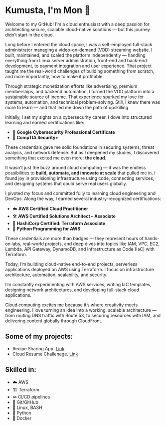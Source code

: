 # Kumusta, I'm Mon 👋

Welcome to my GitHub! I'm a cloud enthusiast with a deep passion for architecting secure, scalable cloud-native solutions — but this journey didn’t start in the cloud.

Long before I entered the cloud space, I was a self-employed full-stack administrator managing a video-on-demand (VOD) streaming website. I built, maintained, and scaled the platform independently — handling everything from Linux server administration, front-end and back-end development, to payment integration and user experience. That project taught me the real-world challenges of building something from scratch, and more importantly, how to make it profitable.

Through strategic monetization efforts like advertising, premium memberships, and backend automation, I turned the VOD platform into a sustainable source of income. That experience sparked my love for systems, automation, and technical problem-solving. Still, I knew there was more to learn — and that led me down the path of upskilling.

Initially, I set my sights on a cybersecurity career. I dove into structured learning and earned certifications like:

- 📜 **Google Cybersecurity Professional Certificate**
- 🔐 **CompTIA Security+**

These credentials gave me solid foundations in securing systems, threat analysis, and network defense. But as I deepened my studies, I discovered something that excited me even more: **the cloud**.

It wasn't just the buzz around cloud computing — it was the endless possibilities to **build, automate, and innovate at scale** that pulled me in. I found joy in provisioning infrastructure using code, connecting services, and designing systems that could serve real users globally.

I pivoted my focus and committed fully to learning cloud engineering and DevOps. Along the way, I earned several industry-recognized certifications:

- ☁️ **AWS Certified Cloud Practitioner**
- 🛠️ **AWS Certified Solutions Architect – Associate**
- 🧪 **HashiCorp Certified: Terraform Associate**
- 🐍 **Python Programming for AWS**

These credentials are more than badges — they represent hours of hands-on labs, real-world projects, and deep dives into topics like IAM, VPC, EC2, Lambda, API Gateway, DynamoDB, and Infrastructure as Code (IaC) with Terraform.

Today, I’m building cloud-native end-to-end projects, serverless applications deployed on AWS using Terraform. I focus on infrastructure architecture, automation, scalability, and security.

I’m constantly experimenting with AWS services, writing IaC templates, designing network architectures, and developing full-stack cloud applications.

Cloud computing excites me because it’s where creativity meets engineering. I love turning an idea into a working, scalable architecture — from routing DNS traffic with Route 53, to securing resources with IAM, and delivering content globally through CloudFront.

## Some of my projects:

- Recipe Sharing App. [Link](https://github.com/kurokood/recipe_sharing_app)
- Cloud Resume Challenege. [Link](https://github.com/kurokood/cloud_resume_challenge)

## Skilled in:

- ☁️ AWS
- 🏗 Terraform
- ∞ CI/CD pipelines
- 💠 Git/GitHub
- 🐧 Linux, BASH
- 🐍 Python
- 🐳 Docker




